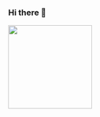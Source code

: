 ### Hi there 👋

<p align="left">
  <img align="center" height="170" src="https://github-readme-stats.vercel.app/api?username=jeremiahjordanisaacson&count_private=true&show_icons=true&theme=onedark&border_radius=15" />
</p>

<!--
**jeremiahjordanisaacson/jeremiahjordanisaacson** is a ✨ _special_ ✨ repository because its `README.md` (this file) appears on your GitHub profile.

Here are some ideas to get you started:

- 🔭 I’m currently working on ...
- 🌱 I’m currently learning ...
- 👯 I’m looking to collaborate on ...
- 🤔 I’m looking for help with ...
- 💬 Ask me about ...
- 📫 How to reach me: ...
- 😄 Pronouns: ...
- ⚡ Fun fact: ...
-->
